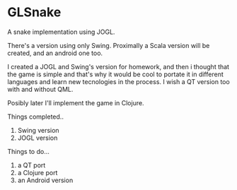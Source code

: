 GLSnake
=======

A snake implementation using JOGL.

There's a version using only Swing.
Proximally a Scala version will be created, and an android one too.

I created a JOGL and Swing's version for homework, and then i thought
that the game is simple and that's why it would be cool to portate it in different languages
and learn new tecnologies in the process. I wish a QT version too
with and without QML.

Posibly later I'll implement the game in Clojure.

Things completed..
1) Swing version
2) JOGL version

Things to do...
1) a QT port
2) a Clojure port
3) an Android version

